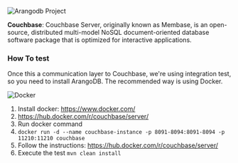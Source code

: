 ![Arangodb Project](https://github.com/JNOSQL/jnosql-site/blob/master/assets/img/logos/arangodb.png)


**Couchbase**: Couchbase Server, originally known as Membase, is an open-source, distributed multi-model NoSQL document-oriented database software package that is optimized for interactive applications.


### How To test

Once this a communication layer to Couchbase, we're using integration test, so you need to install ArangoDB. The recommended way is using Docker.

![Docker](https://www.docker.com/sites/default/files/horizontal_large.png)


1. Install docker: https://www.docker.com/
1. https://hub.docker.com/r/couchbase/server/
1. Run docker command
1. `docker run -d --name couchbase-instance -p 8091-8094:8091-8094 -p 11210:11210 couchbase`
1. Follow the instructions: https://hub.docker.com/r/couchbase/server/
1. Execute the test `mvn clean install`
